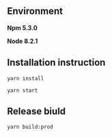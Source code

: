 Environment
----
**Npm 5.3.0**

**Node 8.2.1**


Installation instruction
---
```
yarn install

yarn start
```

Release biuld
--
`yarn build:prod`
